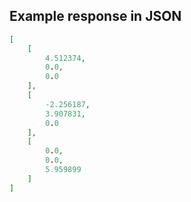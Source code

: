 

## Example response in JSON

```json
[
    [
        4.512374,
        0.0,
        0.0
    ],
    [
        -2.256187,
        3.907831,
        0.0
    ],
    [
        0.0,
        0.0,
        5.959899
    ]
]
```

